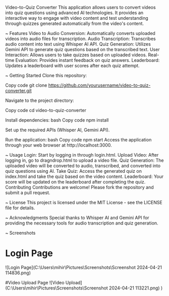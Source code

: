 Video-to-Quiz Converter
This application allows users to convert videos into quiz questions using advanced AI technologies. It provides an interactive way to engage with video content and test understanding through quizzes generated automatically from the video's content.

~ Features
Video to Audio Conversion: Automatically converts uploaded videos into audio files for transcription.
Audio Transcription: Transcribes audio content into text using Whisper AI API.
Quiz Generation: Utilizes Gemini API to generate quiz questions based on the transcribed text.
User Interaction: Allows users to take quizzes based on uploaded videos.
Real-time Evaluation: Provides instant feedback on quiz answers.
Leaderboard: Updates a leaderboard with user scores after each quiz attempt.

~ Getting Started
Clone this repository:

Copy code
git clone https://github.com/yourusername/video-to-quiz-converter.git

Navigate to the project directory:

Copy code
cd video-to-quiz-converter

Install dependencies:
bash
Copy code
npm install

Set up the required APIs (Whisper AI, Gemini API).

Run the application:
bash
Copy code
npm start
Access the application through your web browser at http://localhost:3000.


~ Usage
Login: Start by logging in through login.html.
Upload Video: After logging in, go to dragndrop.html to upload a video file.
Quiz Generation: The uploaded video will be converted to audio, transcribed, and converted into quiz questions using AI.
Take Quiz: Access the generated quiz on index.html and take the quiz based on the video content.
Leaderboard: Your score will be updated on the leaderboard after completing the quiz.
Contributing
Contributions are welcome! Please fork the repository and submit a pull request.

~ License
This project is licensed under the MIT License - see the LICENSE file for details.

~ Acknowledgments
Special thanks to Whisper AI and Gemini API for providing the necessary tools for audio transcription and quiz generation.

~ Screenshots

# Login Page
![Login Page](C:\Users\mihir\Pictures\Screenshots\Screenshot 2024-04-21 114836.png)

#Video Upload Page
![Video Upload](C:\Users\mihir\Pictures\Screenshots\Screenshot 2024-04-21 113221.png)
)
